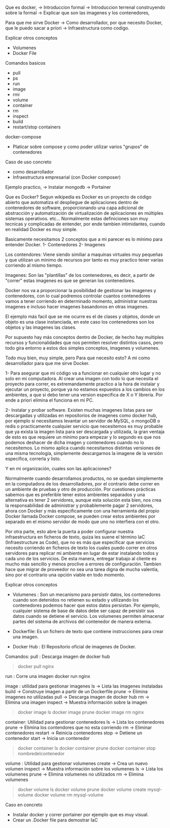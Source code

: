 Que es docker,
-> Introduccion formal
-> Introduccion terrenal construyendo sobre la formal
-> Explicar que son las imagenes y los contenedores,

Para que me sirve Docker
-> Como desarrollador, por que necesito Docker, que le puedo sacar a priori
-> Infraestructura como codigo.

Explicar otros conceptos
- Volumenes
- Docker File


Comandos basicos
- pull
- ps
- run
- image
- rmi
- volume
- container
- rm
- inspect
- build
- restart/stop containers


docker-compose
- Platicar sobre compose y como poder utilizar varios "grupos" de contenedores


Caso de uso concreto
 - como desarrollador
 - Infraestructura empresarial (con Docker composer)

Ejemplo practico, 
-> Instalar mongodb
-> Portainer



Que es Docker?
Segun wikipedia es 
Docker es un proyecto de código abierto que automatiza el despliegue de aplicaciones dentro de contenedores de software, proporcionando una capa adicional de abstracción y automatización de virtualización de aplicaciones en múltiples sistemas operativos. etc...
Normalmente estas definiciones son muy tecnicas y complicadas de entender, por ende tambien intimidantes, cuando en realidad Docker es muy simple.

Basicamente necesitamos 2 conceptos que a mi parecer es lo mínimo para entender Docker.
1- Contenedores
2- Imagenes

Los contendores:
Viene siendo similiar a maquinas virtuales muy pequeñas y que utilizan un minimo de recursos por tanto es muy practico tener varias corriendo al mismo tiempo.

Imagenes:
Son las "plantillas" de los contenedores, es decir, a partir de "correr" estas imagenes es que se generan los contenedores.

Docker nos va a proporcionar la posibilidad de gestionar las imagenes y contenedores, con lo cual podremos controlar cuantos contenedores vamos a tener corriendo en determinado momento, administrar nuestras imagenes e incluso hacer imagenes basandonos en otras imagenes.

El ejemplo más facil que se me ocurre es el de clases y objetos, donde un objeto es una clase instanciada, en este caso los contenedores son los objetos y las imagenes las clases.

Por supuesto hay más conceptos dentro de Docker, de hecho hay multiples recursos y funcionalidades que nos permiten resolver distintos casos, pero todo gira entorno a estos dos simples conceptos, imagenes y volumenes.





Todo muy bien, muy simple, pero
Para que necesito esto? A mi como desarrollador para que me sirve Docker.

1- Para asegurar que mi código va a funcionar en cualquier otro lugar y no solo en mi computadora.
Al crear una imagen con todo lo que necesita el proyecto para correr, es extremandamente practico a la hora de instalar y ejecutar un proyecto, porque ya no estamos expuestos a los cambios en los ambientes, a que si debo tener una version especifica de X o Y librería. Por ende a priori elimina el funciona en mi PC.


2- Instalar y probar software.
 Existen muchas imagenes listas para ser descargadas y utilizadas en repositorios de imagenes como docker hub, por ejemplo si necesitamos levantar un servidor de MySQL, o mongoDB o redis o practicamente cualquier servicio que necesitemos es muy probable que ya exista la imagen lista para ser descargada y utilizada, la gran ventaja de esto es que requiere un minimo para empezar y lo segundo es que nos podemos deshacer de dicha imagen y contenedores cuando no lo necesitemos. Lo mismo aplica cuando necesitamos distintas versiones de una misma tecnología, simplemente descargarnos la imagene de la versión especifica, correrla y listo.



Y en mi organización, cuales son las aplicaciones?

Normalmente cuando desarrollamos productos, no se quedan simplemente en la computadora de los desarrolladores, por el contrario debe correr en un ambiente de pruebas y otro de producción.
Por cuestiones prácticas sabemos que es preferible tener estos ambientes separados y una alternativa es tener 2 servidores, aunque esta solución esta bien, nos crea la responsabilidad de administrar y probablemente pagar 2 servidores, ahora con Docker y más especificamente con una herramienta del propio Docker llamada Docker compose, se pueden crear estos ambientes por separado en el mismo servidor de modo que uno no interfiera con el otro.

Por otra parte, esto abre la puerta a poder configurar nuestra infraestructura en ficheros de texto, quiza les suene el término IaC (Infraestructure as Code), que no es más que especificar que servicios necesito corriendo en ficheros de texto los cuales puedo correr en otros servidores para replicar mi ambiente en lugar de estar instalando todos y cada uno de los servicios. De esta manera, entregar trabajo al cliente es mucho más sencillo y menos proclive a errores de configuración. Tambien hace que migrar de proveedor no sea una tarea digna de mucha valentía, sino por el contrario una opción viable en todo momento.


Explicar otros conceptos
- Volumenes : Son un mecanismo para persistir datos, los contenedores cuando son detenidos no retienen su estado y utilizando los contenedores podemos hacer que estos datos persistan. Por ejemplo, cualquier sistema de base de datos debe ser capaz de persistir sus datos cuando se detiene el servicio. Los volumenes permiten almacenar partes del sistema de archivos del contenedor de manera externa.

- Dockerfile: Es un fichero de texto que contiene instrucciones para crear una imagen.

- Docker Hub : El Repositorio oficial de imagenes de Docker.


Comandos:
pull : Descarga imagen de docker hub
> docker pull nginx

run : Corre una imagen
 docker run nginx
 
image : utilidad para gestionar imagenes
	ls -> Lista las imagenes instaladas
	build -> Construye imagen a partir de un Dockerfile
	prune -> Elimina imagenes no utilizadas
	pull -> Descarga imagen de docker hub
	rm -> Elimina una imagen
	inspect -> Muestra información sobre la imagen
	
	
> docker image ls
> docker image prune
> docker image rm nginx

container: Utilidad para gestionar contenedores
	ls -> Lista los contenedores
	prune -> Elimina los contendores que no esta corriendo
	rm -> Eliminar contenedores
	restart -> Reinicia contenedores
	stop -> Detiene un contenedor
	start -> Inicia un contenedor

> docker container ls
> docker container prune
> docker container stop nombredelcontenedor


 
volume : Utilidad para gestionar volumenes
	create -> Crea un nuevo volumen
	inspect -> Muestra información sobre los volumenes
	ls -> Lista los volumenes
	prune -> Elimina volumenes no utilizados
	rm -> Elimina volumenes
	
> docker volume ls
> docker volume prune
> docker volume create mysql-volume
> docker volume rm mysql-volume

Caso en concreto
- Instalar docker y correr portainer por ejemplo que es muy visual.
- Crear un .Docker file para demostrar IaC





